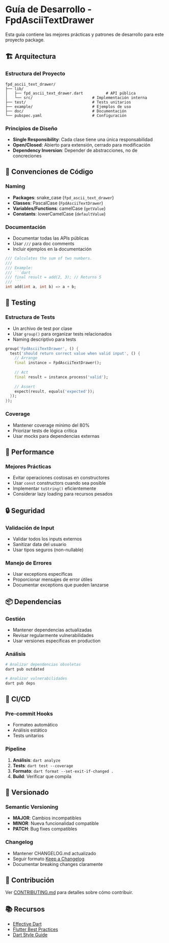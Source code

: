# Guía de Desarrollo - FpdAsciiTextDrawer

Esta guía contiene las mejores prácticas y patrones de desarrollo para este proyecto package.

## 🏗️ Arquitectura

### Estructura del Proyecto
```
fpd_ascii_text_drawer/
├── lib/
│   ├── fpd_ascii_text_drawer.dart          # API pública
│   └── src/                          # Implementación interna
├── test/                             # Tests unitarios
├── example/                          # Ejemplos de uso
├── doc/                              # Documentación
└── pubspec.yaml                      # Configuración
```

### Principios de Diseño
- **Single Responsibility**: Cada clase tiene una única responsabilidad
- **Open/Closed**: Abierto para extensión, cerrado para modificación
- **Dependency Inversion**: Depender de abstracciones, no de concreciones

## 🎨 Convenciones de Código

### Naming
- **Packages**: snake_case (`fpd_ascii_text_drawer`)
- **Classes**: PascalCase (`FpdAsciiTextDrawer`)
- **Variables/Functions**: camelCase (`getValue`)
- **Constants**: lowerCamelCase (`defaultValue`)

### Documentación
- Documentar todas las APIs públicas
- Usar `///` para doc comments
- Incluir ejemplos en la documentación

```dart
/// Calculates the sum of two numbers.
/// 
/// Example:
/// ```dart
/// final result = add(2, 3); // Returns 5
/// ```
int add(int a, int b) => a + b;
```

## 🧪 Testing

### Estructura de Tests
- Un archivo de test por clase
- Usar `group()` para organizar tests relacionados
- Naming descriptivo para tests

```dart
group('FpdAsciiTextDrawer', () {
  test('should return correct value when valid input', () {
    // Arrange
    final instance = FpdAsciiTextDrawer();
    
    // Act
    final result = instance.process('valid');
    
    // Assert
    expect(result, equals('expected'));
  });
});
```

### Coverage
- Mantener coverage mínimo del 80%
- Priorizar tests de lógica crítica
- Usar mocks para dependencias externas

## 🚀 Performance

### Mejores Prácticas
- Evitar operaciones costosas en constructores
- Usar `const` constructors cuando sea posible
- Implementar `toString()` eficientemente
- Considerar lazy loading para recursos pesados

## 🔒 Seguridad

### Validación de Input
- Validar todos los inputs externos
- Sanitizar data del usuario
- Usar tipos seguros (non-nullable)

### Manejo de Errores
- Usar exceptions específicas
- Proporcionar mensajes de error útiles
- Documentar exceptions que pueden lanzarse

## 📦 Dependencias

### Gestión
- Mantener dependencias actualizadas
- Revisar regularmente vulnerabilidades
- Usar versiones específicas en production

### Análisis
```bash
# Analizar dependencias obsoletas
dart pub outdated

# Analizar vulnerabilidades
dart pub deps
```

## 🔄 CI/CD

### Pre-commit Hooks
- Formateo automático
- Análisis estático
- Tests unitarios

### Pipeline
1. **Análisis**: `dart analyze`
2. **Tests**: `dart test --coverage`
3. **Formato**: `dart format --set-exit-if-changed .`
4. **Build**: Verificar que compila

## 📝 Versionado

### Semantic Versioning
- **MAJOR**: Cambios incompatibles
- **MINOR**: Nueva funcionalidad compatible
- **PATCH**: Bug fixes compatibles

### Changelog
- Mantener CHANGELOG.md actualizado
- Seguir formato [Keep a Changelog](https://keepachangelog.com/)
- Documentar breaking changes claramente

## 🤝 Contribución

Ver [CONTRIBUTING.md](../CONTRIBUTING.md) para detalles sobre cómo contribuir.

## 📚 Recursos

- [Effective Dart](https://dart.dev/guides/language/effective-dart)
- [Flutter Best Practices](https://docs.flutter.dev/development/best-practices)
- [Dart Style Guide](https://dart.dev/guides/language/effective-dart/style)
